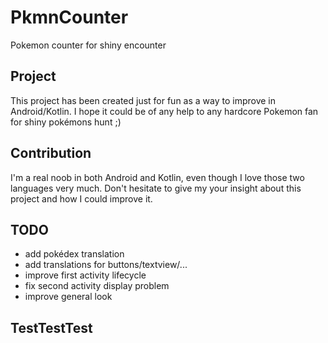 # PkmnCounter
Pokemon counter for shiny encounter


## Project
This project has been created just for fun as a way to improve in Android/Kotlin. 
I hope it could be of any help to any hardcore Pokemon fan for shiny pokémons hunt ;) 

## Contribution
I'm a real noob in both Android and Kotlin, even though I love those two languages very much. 
Don't hesitate to give my your insight about this project and how I could improve it. 

## TODO
- add pokédex translation
- add translations for buttons/textview/...
- improve first activity lifecycle 
- fix second activity display problem
- improve general look

## TestTestTest
